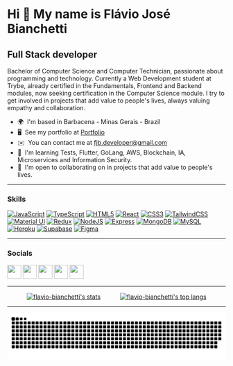 Hi 👋 My name is Flávio José Bianchetti
=======================================

Full Stack developer
--------------------

Bachelor of Computer Science and Computer Technician, passionate about programming and technology. Currently a Web Development student at Trybe, already certified in the Fundamentals, Frontend and Backend modules, now seeking certification in the Computer Science module. I try to get involved in projects that add value to people's lives, always valuing empathy and collaboration.

* 🌍  I'm based in Barbacena - Minas Gerais - Brazil
* 🖥️  See my portfolio at [Portfolio](http://flaviobianchetti.netlify.app/)
* ✉️  You can contact me at [fjb.developer@gmail.com](mailto:fjb.developer@gmail.com)
* 🧠  I'm learning Tests, Flutter, GoLang, AWS, Blockchain, IA, Microservices and Information Security.
* 🤝  I'm open to collaborating on in projects that add value to people's lives.

--------------------
### Skills

<p align="left">
<a href="https://developer.mozilla.org/en-US/docs/Web/JavaScript" target="_blank" rel="noreferrer"><img src="https://raw.githubusercontent.com/danielcranney/readme-generator/main/public/icons/skills/javascript-colored.svg" width="36" height="36" alt="JavaScript" /></a>
<a href="https://www.typescriptlang.org/" target="_blank" rel="noreferrer"><img src="https://raw.githubusercontent.com/danielcranney/readme-generator/main/public/icons/skills/typescript-colored.svg" width="36" height="36" alt="TypeScript" /></a>
<a href="https://developer.mozilla.org/en-US/docs/Glossary/HTML5" target="_blank" rel="noreferrer"><img src="https://raw.githubusercontent.com/danielcranney/readme-generator/main/public/icons/skills/html5-colored.svg" width="36" height="36" alt="HTML5" /></a>
<a href="https://reactjs.org/" target="_blank" rel="noreferrer"><img src="https://raw.githubusercontent.com/danielcranney/readme-generator/main/public/icons/skills/react-colored.svg" width="36" height="36" alt="React" /></a>
<a href="https://www.w3.org/TR/CSS/#css" target="_blank" rel="noreferrer"><img src="https://raw.githubusercontent.com/danielcranney/readme-generator/main/public/icons/skills/css3-colored.svg" width="36" height="36" alt="CSS3" /></a>
<a href="https://tailwindcss.com/" target="_blank" rel="noreferrer"><img src="https://raw.githubusercontent.com/danielcranney/readme-generator/main/public/icons/skills/tailwindcss-colored.svg" width="36" height="36" alt="TailwindCSS" /></a>
<a href="https://mui.com/" target="_blank" rel="noreferrer"><img src="https://raw.githubusercontent.com/danielcranney/readme-generator/main/public/icons/skills/materialui-colored.svg" width="36" height="36" alt="Material UI" /></a>
<a href="https://redux.js.org/" target="_blank" rel="noreferrer"><img src="https://raw.githubusercontent.com/danielcranney/readme-generator/main/public/icons/skills/redux-colored.svg" width="36" height="36" alt="Redux" /></a>
<a href="https://nodejs.org/en/" target="_blank" rel="noreferrer"><img src="https://raw.githubusercontent.com/danielcranney/readme-generator/main/public/icons/skills/nodejs-colored.svg" width="36" height="36" alt="NodeJS" /></a>
<a href="https://expressjs.com/" target="_blank" rel="noreferrer"><img src="https://raw.githubusercontent.com/danielcranney/readme-generator/main/public/icons/skills/express-colored-dark.svg" width="36" height="36" alt="Express" /></a>
<a href="https://www.mongodb.com/" target="_blank" rel="noreferrer"><img src="https://raw.githubusercontent.com/danielcranney/readme-generator/main/public/icons/skills/mongodb-colored.svg" width="36" height="36" alt="MongoDB" /></a>
<a href="https://www.mysql.com/" target="_blank" rel="noreferrer"><img src="https://raw.githubusercontent.com/danielcranney/readme-generator/main/public/icons/skills/mysql-colored.svg" width="36" height="36" alt="MySQL" /></a>
<a href="https://www.heroku.com/" target="_blank" rel="noreferrer"><img src="https://raw.githubusercontent.com/danielcranney/readme-generator/main/public/icons/skills/heroku-colored.svg" width="36" height="36" alt="Heroku" /></a>
<a href="https://supabase.io/" target="_blank" rel="noreferrer"><img src="https://raw.githubusercontent.com/danielcranney/readme-generator/main/public/icons/skills/supabase-colored.svg" width="36" height="36" alt="Supabase" /></a>
<a href="https://www.figma.com/" target="_blank" rel="noreferrer"><img src="https://raw.githubusercontent.com/danielcranney/readme-generator/main/public/icons/skills/figma-colored.svg" width="36" height="36" alt="Figma" /></a>
</p>

--------------------
### Socials

<p align="left"> <a href="https://discord.com/users/Flávio Bianchetti#6094" target="_blank" rel="noreferrer"><img src="https://raw.githubusercontent.com/danielcranney/readme-generator/main/public/icons/socials/discord.svg" width="32" height="32" /></a> <a href="https://www.github.com/flavio-bianchetti" target="_blank" rel="noreferrer"><img src="https://raw.githubusercontent.com/danielcranney/readme-generator/main/public/icons/socials/github-dark.svg" width="32" height="32" /></a> <a href="http://www.instagram.com/flavio.bianchetti" target="_blank" rel="noreferrer"><img src="https://raw.githubusercontent.com/danielcranney/readme-generator/main/public/icons/socials/instagram.svg" width="32" height="32" /></a> <a href="https://www.linkedin.com/in/flaviobianchetti" target="_blank" rel="noreferrer"><img src="https://raw.githubusercontent.com/danielcranney/readme-generator/main/public/icons/socials/linkedin.svg" width="32" height="32" /></a> <a href="https://www.twitter.com/flaviojb" target="_blank" rel="noreferrer"><img src="https://raw.githubusercontent.com/danielcranney/readme-generator/main/public/icons/socials/twitter.svg" width="32" height="32" /></a></p>

--------------------
<!-- GitHub Stars: https://github.com/anuraghazra/github-readme-stats -->
<section
  style="
    display: flex;
    flex-direction: row;
    flex-wrap: wrap;
    justify-content: space-evenly;
  "
>
  <a href="https://github.com/flavio-bianchetti/github-readme-stats">
    <img
      height="150em"
      align="center"
      src="https://github-readme-stats-sigma-five.vercel.app/api?username=flavio-bianchetti&count_private=true&show_icons=true&theme=gruvbox"
      alt="flavio-bianchetti's stats"
    />
  </a>
  <a href="https://github.com/flavio-bianchetti/github-readme-stats">
    <img
      height="150em"
      align="center"
      src="https://github-readme-stats-sigma-five.vercel.app/api/top-langs/?username=flavio-bianchetti&layout=compact&theme=gruvbox"
      alt="flavio-bianchetti's top langs"
    />
  </a>
</section>

--------------------
<section>
  <picture>
    <source media="(prefers-color-scheme: dark)" srcset="https://github.com/flavio-bianchetti/flavio-bianchetti/blob/output/github-contribution-grid-snake-dark.svg">
    <source media="(prefers-color-scheme: light)" srcset="https://github.com/flavio-bianchetti/flavio-bianchetti/blob/output/github-contribution-grid-snake.svg">
    <img alt="github contribution grid snake animation" src="https://github.com/flavio-bianchetti/flavio-bianchetti/blob/output/github-contribution-grid-snake.svg">
  </picture>
</section>
